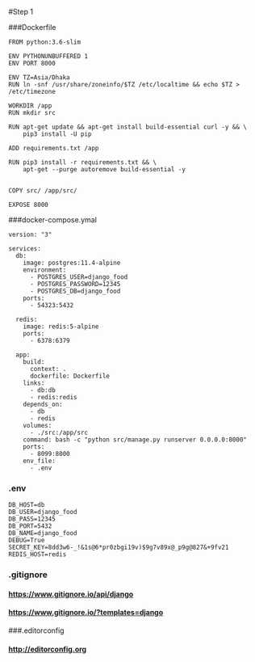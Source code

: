 #Step 1

###Dockerfile

```
FROM python:3.6-slim

ENV PYTHONUNBUFFERED 1
ENV PORT 8000

ENV TZ=Asia/Dhaka
RUN ln -snf /usr/share/zoneinfo/$TZ /etc/localtime && echo $TZ > /etc/timezone

WORKDIR /app
RUN mkdir src

RUN apt-get update && apt-get install build-essential curl -y && \
    pip3 install -U pip

ADD requirements.txt /app

RUN pip3 install -r requirements.txt && \
    apt-get --purge autoremove build-essential -y


COPY src/ /app/src/

EXPOSE 8000
```




###docker-compose.ymal

```
version: "3"

services:
  db:
    image: postgres:11.4-alpine
    environment:
      - POSTGRES_USER=django_food
      - POSTGRES_PASSWORD=12345
      - POSTGRES_DB=django_food
    ports:
      - 54323:5432

  redis:
    image: redis:5-alpine
    ports:
      - 6378:6379

  app:
    build:
      context: .
      dockerfile: Dockerfile
    links:
      - db:db
      - redis:redis
    depends_on:
      - db
      - redis
    volumes:
      - ./src:/app/src
    command: bash -c "python src/manage.py runserver 0.0.0.0:8000"
    ports:
      - 8099:8000
    env_file:
      - .env
```





### .env

```
DB_HOST=db
DB_USER=django_food
DB_PASS=12345
DB_PORT=5432
DB_NAME=django_food
DEBUG=True
SECRET_KEY=8dd3w6-_!&1s@6*pr0zbgi19v)$9g7v89x@_p9g@827&+9fv21
REDIS_HOST=redis
```




### .gitignore
#### https://www.gitignore.io/api/django
#### https://www.gitignore.io/?templates=django






###.editorconfig

#### http://editorconfig.org



